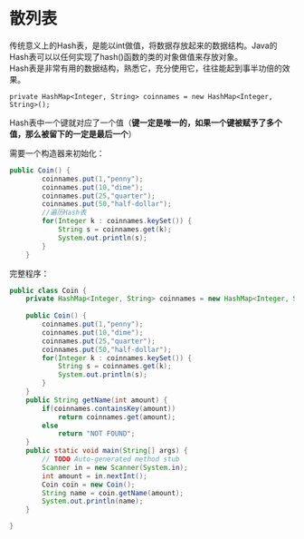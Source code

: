 ﻿# 散列表


传统意义上的Hash表，是能以int做值，将数据存放起来的数据结构。Java的Hash表可以以任何实现了hash()函数的类的对象做值来存放对象。<br>
Hash表是非常有用的数据结构，熟悉它，充分使用它，往往能起到事半功倍的效果。

`private HashMap<Integer, String> coinnames = new HashMap<Integer, String>();`

Hash表中一个键就对应了一个值（**键一定是唯一的，如果一个键被赋予了多个值，那么被留下的一定是最后一个**）

需要一个构造器来初始化：
````````java
public Coin() {
		coinnames.put(1,"penny");
		coinnames.put(10,"dime");
		coinnames.put(25,"quarter");
		coinnames.put(50,"half-dollar");
		//遍历Hash表
		for(Integer k : coinnames.keySet()) {
			String s = coinnames.get(k);
			System.out.println(s);
		}
	}
``````````````

完整程序：
`````````````java
public class Coin {
	private HashMap<Integer, String> coinnames = new HashMap<Integer, String>();
	
	public Coin() {
		coinnames.put(1,"penny");
		coinnames.put(10,"dime");
		coinnames.put(25,"quarter");
		coinnames.put(50,"half-dollar");
		for(Integer k : coinnames.keySet()) {
			String s = coinnames.get(k);
			System.out.println(s);
		}
	}
	public String getName(int amount) {
		if(coinnames.containsKey(amount))
			return coinnames.get(amount);
		else
			return "NOT FOUND";
	}
	public static void main(String[] args) {
		// TODO Auto-generated method stub
		Scanner in = new Scanner(System.in);
		int amount = in.nextInt();
		Coin coin = new Coin();
		String name = coin.getName(amount);
		System.out.println(name);
	}

}
`````````````````




